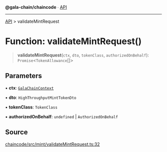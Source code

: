 **@gala-chain/chaincode** ∙ [API](../exports.md)

***

[API](../exports.md) > validateMintRequest

# Function: validateMintRequest()

> **validateMintRequest**(`ctx`, `dto`, `tokenClass`, `authorizedOnBehalf`): `Promise`\<`TokenAllowance`[]\>

## Parameters

▪ **ctx**: [`GalaChainContext`](../classes/GalaChainContext.md)

▪ **dto**: `HighThroughputMintTokenDto`

▪ **tokenClass**: `TokenClass`

▪ **authorizedOnBehalf**: `undefined` \| `AuthorizedOnBehalf`

## Source

[chaincode/src/mint/validateMintRequest.ts:32](https://github.com/GalaChain/sdk/blob/bcbbb18/chaincode/src/mint/validateMintRequest.ts#L32)
